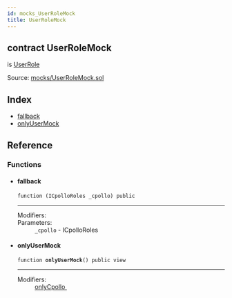```yaml
---
id: mocks_UserRoleMock
title: UserRoleMock
---
```


<div class="contract-doc"><div class="contract"><h2 class="contract-header"><span class="contract-kind">contract</span> UserRoleMock</h2><p class="base-contracts"><span>is</span> <a href="access_UserRole.html">UserRole</a></p><div class="source">Source: <a href="https://github.com/Cpollo/Ethereum/blob/v0.0.3/contracts/mocks/UserRoleMock.sol" target="_blank">mocks/UserRoleMock.sol</a></div></div><div class="index"><h2>Index</h2><ul><li><a href="mocks_UserRoleMock.html#">fallback</a></li><li><a href="mocks_UserRoleMock.html#onlyUserMock">onlyUserMock</a></li></ul></div><div class="reference"><h2>Reference</h2><div class="functions"><h3>Functions</h3><ul><li><div class="item function"><span id="fallback" class="anchor-marker"></span><h4 class="name">fallback</h4><div class="body"><code class="signature">function <strong></strong><span>(ICpolloRoles _cpollo) </span><span>public </span></code><hr/><dl><dt><span class="label-modifiers">Modifiers:</span></dt><dd></dd><dt><span class="label-parameters">Parameters:</span></dt><dd><div><code>_cpollo</code> - ICpolloRoles</div></dd></dl></div></div></li><li><div class="item function"><span id="onlyUserMock" class="anchor-marker"></span><h4 class="name">onlyUserMock</h4><div class="body"><code class="signature">function <strong>onlyUserMock</strong><span>() </span><span>public </span><span>view </span></code><hr/><dl><dt><span class="label-modifiers">Modifiers:</span></dt><dd><a href="access_UserRole.html#onlyCpollo">onlyCpollo </a></dd></dl></div></div></li></ul></div></div></div>
